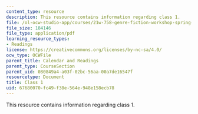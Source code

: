 ```yaml
---
content_type: resource
description: This resource contains information regarding class 1.
file: /ol-ocw-studio-app/courses/21w-758-genre-fiction-workshop-spring-2013/67680070fc49f38e564e948e158ecb78_MIT21W_758S13_Class_1.pdf
file_size: 184146
file_type: application/pdf
learning_resource_types:
- Readings
license: https://creativecommons.org/licenses/by-nc-sa/4.0/
ocw_type: OCWFile
parent_title: Calendar and Readings
parent_type: CourseSection
parent_uid: 080849a4-a03f-02bc-56aa-00a7de16547f
resourcetype: Document
title: Class 1
uid: 67680070-fc49-f38e-564e-948e158ecb78
---
```

This resource contains information regarding class 1.